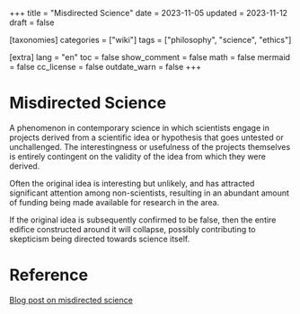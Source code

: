 +++
title = "Misdirected Science"
date = 2023-11-05
updated = 2023-11-12
draft = false

[taxonomies]
categories = ["wiki"]
tags = ["philosophy", "science", "ethics"]

[extra]
lang = "en"
toc = false
show_comment = false
math = false
mermaid = false
cc_license = false
outdate_warn = false
+++

# Misdirected Science

A phenomenon in contemporary science in which scientists
engage in projects derived from a scientific idea or hypothesis
that goes untested or unchallenged.
The interestingness or usefulness of the projects themselves is
entirely contingent on the validity of the idea from which they
were derived.

Often the original idea is interesting but unlikely, and has
attracted significant attention among non-scientists, resulting
in an abundant amount of funding being made available for research
in the area.

If the original idea is subsequently confirmed to be false, then the
entire edifice constructed around it will collapse, possibly
contributing to skepticism being directed towards science itself. 

# Reference

[Blog post on misdirected science](@/blog/2023-09-17-misdirected-science.md)
